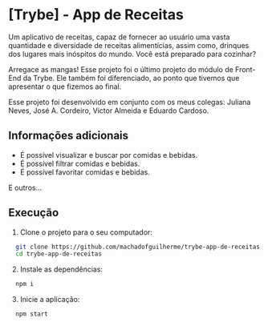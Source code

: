 
# [Trybe] - App de Receitas

Um aplicativo de receitas, capaz de fornecer ao usuário uma vasta quantidade e diversidade de receitas alimentícias, assim como, drinques dos lugares mais inóspitos do mundo. Você está preparado para cozinhar?

Arregace as mangas! Esse projeto foi o último projeto do módulo de Front-End da Trybe. Ele também foi diferenciado, ao ponto que tivemos que apresentar o que fizemos ao final.

Esse projeto foi desenvolvido em conjunto com os meus colegas: Juliana Neves, José A. Cordeiro, Victor Almeida e Eduardo Cardoso.
## Informações adicionais

- É possível visualizar e buscar por comidas e bebidas.
- É possível filtrar comidas e bebidas.
- É possível favoritar comidas e bebidas.

E outros...


## Execução

1. Clone o projeto para o seu computador:

```bash
  git clone https://github.com/machadofguilherme/trybe-app-de-receitas.git
  cd trybe-app-de-receitas
```
2. Instale as dependências:

```bash
  npm i
```

3. Inicie a aplicação:

```bash
  npm start
```
